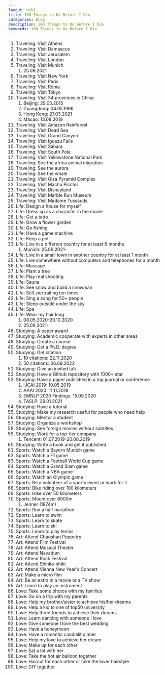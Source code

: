 ```yaml
---
layout: wiki
title: 100 Things to Do Before I Die
categories: Blog
description: 100 Things to Do Before I Die
keywords: 100 Things to Do Before I Die
---
```


1. Traveling: Visit Athens
2. Traveling: Visit Damascus
3. Traveling: Visit Jerusalem
4. Traveling: Visit London
5. Traveling: Visit Munich
	1. 25.09.2021
6. Traveling: Visit New York
7. Traveling: Visit Paris
8. Traveling: Visit Roma
9. Traveling: Visit Tokyo
10. Traveling: Visit 34 provinces in China
	1. Beijing: 29.05.2015
	1. Guangdong: 04.05.1996
	1. Hong Kong: 27.03.2021
	1. Macao: 13.08.2019
11. Traveling: Visit Amazon Rainforest
12. Traveling: Visit Dead Sea
13. Traveling: Visit Grand Canyon
14. Traveling: Visit Iguazu Falls
15. Traveling: Visit Sahara
16. Traveling: Visit South Pole
17. Traveling: Visit Yellowstone National Park
18. Traveling: See the africa animal migration
19. Traveling: See the aurora
20. Traveling: See the whale
21. Traveling: Visit Giza Pyramid Complex
22. Traveling: Visit Machu Picchu
23. Traveling: Visit Disneyland
24. Traveling: Visit Marble Run Museum
25. Traveling: Visit Madame Tussauds
26. Life: Design a house for myself
27. Life: Dress up as a character in the movie
28. Life: Get a tatto
29. Life: Grow a flower garden
30. Life: Go fishing
31. Life: Have a game machine
32. Life: Keep a pet
33. Life: Live in a different country for at least 6 months
	1. Munich: 25.09.2021-
34. Life: Live in a small town in another country for at least 1 month
35. Life: Live somewhere without computers and telephones for a month
36. Life: Massage
37. Life: Plant a tree
38. Life: Play real shooting
39. Life: Sauna
40. Life: See snow and build a snowman
41. Life: Self-portraiting ten times
42. Life: Sing a song for 50+ people
43. Life: Sleep outside under the sky
44. Life: Spa
45. Life: Wear my hair long
	1. 08.05.2020-20.10.2020
	1. 25.09.2021-
46. Studying: A paper award
47. Studying: Academic cooperate with experts in other areas
48. Studying: Create a course
49. Studying: Get a Ph.D. degree
50. Studying: Get citation
	1. 10 citations: 22.11.2020
	1. 50 citations: 06.09.2022
51. Studying: Give an invited talk
52. Studying: Have a Github repository with 1000+ star
53. Studying: Have a paper published in a top journal or conference
	1. IJCAI 2019: 10.05.2019
	1. AAAI 2020: 11.11.2019
	1. EMNLP 2020 Findings: 15.09.2020
	1. TASLP: 29.01.2021
54. Studying: Have a tutorial
55. Studying: Make my research useful for people who need help
56. Studying: Mentor a student
57. Studying: Organize a workshop
58. Studying: See foreign movies without subtitles
59. Studying: Work for a top-tier company
	1. Tencent: 01.07.2019-20.08.2019
60. Studying: Write a book and get it published
61. Sports: Watch a Bayern Munich game
62. Sports: Watch a F1 game
63. Sports: Watch a Football World Cup game
64. Sports: Watch a Grand Slam game
65. Sports: Watch a NBA game
66. Sports: Watch an Olympic game
67. Sports: Be a volunteer of a sports event or work for it
68. Sports: Bike riding over 100 kilometers
69. Sports: Hike over 50 kilometers
70. Sports: Mount over 6000m
	1. Jenner (1874m)
71. Sports: Run a half marathon
72. Sports: Learn to swim
73. Sports: Learn to skate
74. Sports: Learn to ski
75. Sports: Learn to play tennis
76. Art: Attend Chaoshan Puppetry
77. Art: Attend Film Festival
78. Art: Attend Musical Theater
79. Art: Attend Naγadum
80. Art: Attend Rock Festival
81. Art: Attend Shinko-shiki
82. Art: Attend Vienna New Year's Concert
83. Art: Make a micro film
84. Art: Be an extra in a movie or a TV show
85. Art: Learn to play an instrument
86. Love: Take some photos with my families
87. Love: Go on a trip with my parents
88. Love: Help my brother/sister to achieve his/her dreams
89. Love: Help a kid to one of top50 university
90. Love: Help three friends to achieve their dreams
91. Love: Learn dancing with someone I love
92. Love: Give someone I love the best wedding
93. Love: Have a honeymoon
94. Love: Have a romantic candlelit dinner
95. Love: Help my love to achieve her dream
96. Love: Make up for each other
97. Love: Eat a lot with her
98. Love: Take the hot air balloon together
99. Love: Haircut for each other or take the lover hairstyle
100. Love: DIY together
